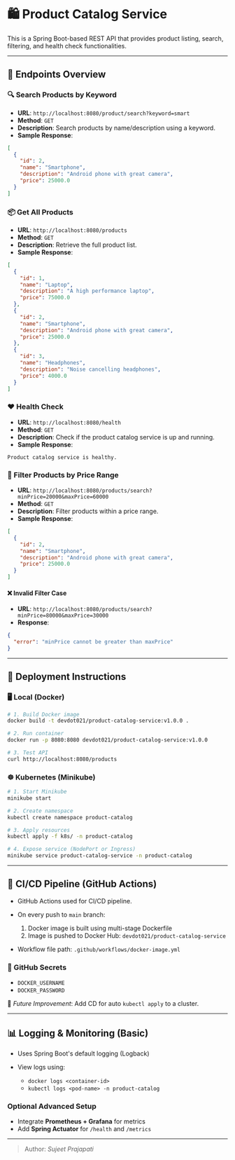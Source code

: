 # 🛍️ Product Catalog Service

This is a Spring Boot-based REST API that provides product listing, search, filtering, and health check functionalities.

---

## 📁 Endpoints Overview

### 🔍 Search Products by Keyword

* **URL**: `http://localhost:8080/product/search?keyword=smart`
* **Method**: `GET`
* **Description**: Search products by name/description using a keyword.
* **Sample Response**:

```json
[
  {
    "id": 2,
    "name": "Smartphone",
    "description": "Android phone with great camera",
    "price": 25000.0
  }
]
```

### 📦 Get All Products

* **URL**: `http://localhost:8080/products`
* **Method**: `GET`
* **Description**: Retrieve the full product list.
* **Sample Response**:

```json
[
  {
    "id": 1,
    "name": "Laptop",
    "description": "A high performance laptop",
    "price": 75000.0
  },
  {
    "id": 2,
    "name": "Smartphone",
    "description": "Android phone with great camera",
    "price": 25000.0
  },
  {
    "id": 3,
    "name": "Headphones",
    "description": "Noise cancelling headphones",
    "price": 4000.0
  }
]
```

### ❤️ Health Check

* **URL**: `http://localhost:8080/health`
* **Method**: `GET`
* **Description**: Check if the product catalog service is up and running.
* **Sample Response**:

```text
Product catalog service is healthy.
```

### 🎯 Filter Products by Price Range

* **URL**: `http://localhost:8080/products/search?minPrice=20000&maxPrice=60000`
* **Method**: `GET`
* **Description**: Filter products within a price range.
* **Sample Response**:

```json
[
  {
    "id": 2,
    "name": "Smartphone",
    "description": "Android phone with great camera",
    "price": 25000.0
  }
]
```

#### ❌ Invalid Filter Case

* **URL**: `http://localhost:8080/products/search?minPrice=80000&maxPrice=30000`
* **Response**:

```json
{
  "error": "minPrice cannot be greater than maxPrice"
}
```

---

## 🚀 Deployment Instructions

### 🖥️ Local (Docker)

```bash
# 1. Build Docker image
docker build -t devdot021/product-catalog-service:v1.0.0 .

# 2. Run container
docker run -p 8080:8080 devdot021/product-catalog-service:v1.0.0

# 3. Test API
curl http://localhost:8080/products
```

### ☸️ Kubernetes (Minikube)

```bash
# 1. Start Minikube
minikube start

# 2. Create namespace
kubectl create namespace product-catalog

# 3. Apply resources
kubectl apply -f k8s/ -n product-catalog

# 4. Expose service (NodePort or Ingress)
minikube service product-catalog-service -n product-catalog
```

---

## 🔄 CI/CD Pipeline (GitHub Actions)

* GitHub Actions used for CI/CD pipeline.
* On every push to `main` branch:

  1. Docker image is built using multi-stage Dockerfile
  2. Image is pushed to Docker Hub: `devdot021/product-catalog-service`
* Workflow file path: `.github/workflows/docker-image.yml`

### 🔐 GitHub Secrets

* `DOCKER_USERNAME`
* `DOCKER_PASSWORD`

🧪 *Future Improvement*: Add CD for auto `kubectl apply` to a cluster.

---

## 📊 Logging & Monitoring (Basic)

* Uses Spring Boot's default logging (Logback)
* View logs using:

  * `docker logs <container-id>`
  * `kubectl logs <pod-name> -n product-catalog`

### Optional Advanced Setup

* Integrate **Prometheus + Grafana** for metrics
* Add **Spring Actuator** for `/health` and `/metrics`

---

> Author: *Sujeet Prajapati*
